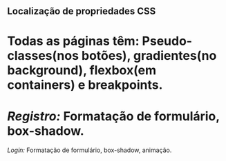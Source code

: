 ## Localização de propriedades CSS

##
Todas as páginas têm: Pseudo-classes(nos botões), gradientes(no background), flexbox(em containers) e breakpoints.
=======

*Registro:*
Formatação de formulário, box-shadow.
=======
*Login:*
Formatação de formulário, box-shadow, animação.